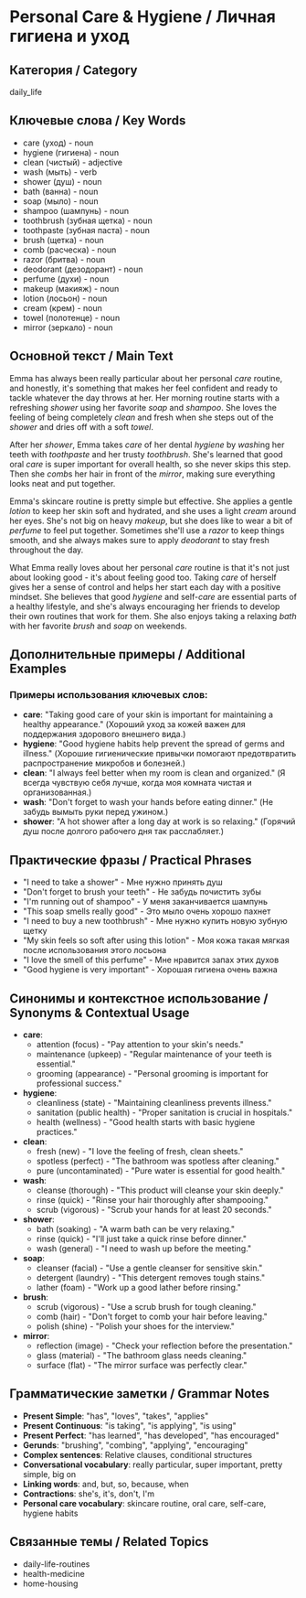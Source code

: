 # Personal Care & Hygiene / Личная гигиена и уход

## Категория / Category
daily_life


## Ключевые слова / Key Words
- care (уход) - noun
- hygiene (гигиена) - noun
- clean (чистый) - adjective
- wash (мыть) - verb
- shower (душ) - noun
- bath (ванна) - noun
- soap (мыло) - noun
- shampoo (шампунь) - noun
- toothbrush (зубная щетка) - noun
- toothpaste (зубная паста) - noun
- brush (щетка) - noun
- comb (расческа) - noun
- razor (бритва) - noun
- deodorant (дезодорант) - noun
- perfume (духи) - noun
- makeup (макияж) - noun
- lotion (лосьон) - noun
- cream (крем) - noun
- towel (полотенце) - noun
- mirror (зеркало) - noun

## Основной текст / Main Text

Emma has always been really particular about her personal *care* routine, and honestly, it's something that makes her feel confident and ready to tackle whatever the day throws at her. Her morning routine starts with a refreshing *shower* using her favorite *soap* and *shampoo*. She loves the feeling of being completely *clean* and fresh when she steps out of the *shower* and dries off with a soft *towel*.

After her *shower*, Emma takes *care* of her dental *hygiene* by *wash*ing her teeth with *toothpaste* and her trusty *toothbrush*. She's learned that good oral *care* is super important for overall health, so she never skips this step. Then she *comb*s her hair in front of the *mirror*, making sure everything looks neat and put together.

Emma's skincare routine is pretty simple but effective. She applies a gentle *lotion* to keep her skin soft and hydrated, and she uses a light *cream* around her eyes. She's not big on heavy *makeup*, but she does like to wear a bit of *perfume* to feel put together. Sometimes she'll use a *razor* to keep things smooth, and she always makes sure to apply *deodorant* to stay fresh throughout the day.

What Emma really loves about her personal *care* routine is that it's not just about looking good - it's about feeling good too. Taking *care* of herself gives her a sense of control and helps her start each day with a positive mindset. She believes that good *hygiene* and self-*care* are essential parts of a healthy lifestyle, and she's always encouraging her friends to develop their own routines that work for them. She also enjoys taking a relaxing *bath* with her favorite *brush* and *soap* on weekends.

## Дополнительные примеры / Additional Examples

### Примеры использования ключевых слов:
- **care**: "Taking good care of your skin is important for maintaining a healthy appearance." (Хороший уход за кожей важен для поддержания здорового внешнего вида.)
- **hygiene**: "Good hygiene habits help prevent the spread of germs and illness." (Хорошие гигиенические привычки помогают предотвратить распространение микробов и болезней.)
- **clean**: "I always feel better when my room is clean and organized." (Я всегда чувствую себя лучше, когда моя комната чистая и организованная.)
- **wash**: "Don't forget to wash your hands before eating dinner." (Не забудь вымыть руки перед ужином.)
- **shower**: "A hot shower after a long day at work is so relaxing." (Горячий душ после долгого рабочего дня так расслабляет.)

## Практические фразы / Practical Phrases

- "I need to take a shower" - Мне нужно принять душ
- "Don't forget to brush your teeth" - Не забудь почистить зубы
- "I'm running out of shampoo" - У меня заканчивается шампунь
- "This soap smells really good" - Это мыло очень хорошо пахнет
- "I need to buy a new toothbrush" - Мне нужно купить новую зубную щетку
- "My skin feels so soft after using this lotion" - Моя кожа такая мягкая после использования этого лосьона
- "I love the smell of this perfume" - Мне нравится запах этих духов
- "Good hygiene is very important" - Хорошая гигиена очень важна

## Синонимы и контекстное использование / Synonyms & Contextual Usage

- **care**: 
  - attention (focus) - "Pay attention to your skin's needs."
  - maintenance (upkeep) - "Regular maintenance of your teeth is essential."
  - grooming (appearance) - "Personal grooming is important for professional success."
- **hygiene**: 
  - cleanliness (state) - "Maintaining cleanliness prevents illness."
  - sanitation (public health) - "Proper sanitation is crucial in hospitals."
  - health (wellness) - "Good health starts with basic hygiene practices."
- **clean**: 
  - fresh (new) - "I love the feeling of fresh, clean sheets."
  - spotless (perfect) - "The bathroom was spotless after cleaning."
  - pure (uncontaminated) - "Pure water is essential for good health."
- **wash**: 
  - cleanse (thorough) - "This product will cleanse your skin deeply."
  - rinse (quick) - "Rinse your hair thoroughly after shampooing."
  - scrub (vigorous) - "Scrub your hands for at least 20 seconds."
- **shower**: 
  - bath (soaking) - "A warm bath can be very relaxing."
  - rinse (quick) - "I'll just take a quick rinse before dinner."
  - wash (general) - "I need to wash up before the meeting."
- **soap**: 
  - cleanser (facial) - "Use a gentle cleanser for sensitive skin."
  - detergent (laundry) - "This detergent removes tough stains."
  - lather (foam) - "Work up a good lather before rinsing."
- **brush**: 
  - scrub (vigorous) - "Use a scrub brush for tough cleaning."
  - comb (hair) - "Don't forget to comb your hair before leaving."
  - polish (shine) - "Polish your shoes for the interview."
- **mirror**: 
  - reflection (image) - "Check your reflection before the presentation."
  - glass (material) - "The bathroom glass needs cleaning."
  - surface (flat) - "The mirror surface was perfectly clear."

## Грамматические заметки / Grammar Notes

- **Present Simple**: "has", "loves", "takes", "applies"
- **Present Continuous**: "is taking", "is applying", "is using"
- **Present Perfect**: "has learned", "has developed", "has encouraged"
- **Gerunds**: "brushing", "combing", "applying", "encouraging"
- **Complex sentences**: Relative clauses, conditional structures
- **Conversational vocabulary**: really particular, super important, pretty simple, big on
- **Linking words**: and, but, so, because, when
- **Contractions**: she's, it's, don't, I'm
- **Personal care vocabulary**: skincare routine, oral care, self-care, hygiene habits

## Связанные темы / Related Topics

- daily-life-routines
- health-medicine
- home-housing

